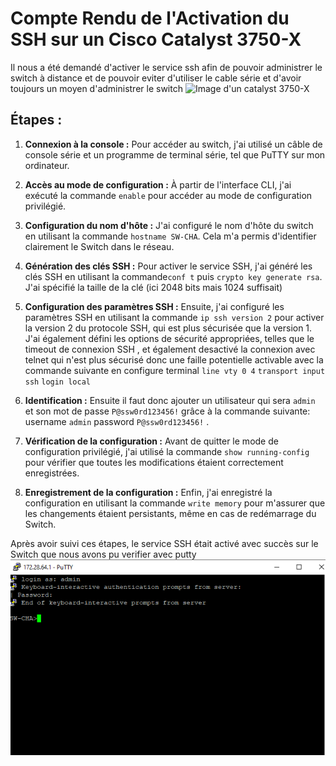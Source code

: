 # Compte Rendu de l'Activation du SSH sur un Cisco Catalyst 3750-X

Il nous a été demandé d'activer le service ssh afin de pouvoir administrer le switch à distance et de pouvoir eviter d'utiliser le cable série et d'avoir toujours un moyen d'administrer le switch
![Image d'un catalyst 3750-X](./img/catalyst.avif)
## Étapes :

1. **Connexion à la console :** Pour accéder au switch, j'ai utilisé un câble de console série et un programme de terminal série, tel que PuTTY sur mon ordinateur.


2. **Accès au mode de configuration :** À partir de l'interface CLI, j'ai exécuté la commande `enable` pour accéder au mode de configuration privilégié.

3. **Configuration du nom d'hôte :** J'ai configuré le nom d'hôte du switch en utilisant la commande `hostname SW-CHA`. Cela m'a permis d'identifier clairement le Switch dans le réseau.

4. **Génération des clés SSH :** Pour activer le service SSH, j'ai généré les clés SSH en utilisant la commande`conf t` puis `crypto key generate rsa`. J'ai spécifié la taille de la clé (ici 2048 bits mais 1024 suffisait)

5. **Configuration des paramètres SSH :** Ensuite, j'ai configuré les paramètres SSH en utilisant la commande `ip ssh version 2` pour activer la version 2 du protocole SSH, qui est plus sécurisée que la version 1. J'ai également défini les options de sécurité appropriées, telles que le timeout de connexion SSH , et également desactivé la connexion avec telnet qui n'est plus sécurisé donc une faille potentielle activable avec la commande suivante en configure terminal
`line vty 0 4`
`transport input ssh`
`login local`

6. **Identification :** Ensuite il faut donc ajouter un utilisateur qui sera `admin` et son mot de passe `P@ssw0rd123456!` grâce à la commande suivante:  username `admin` password `P@ssw0rd123456!` .


7. **Vérification de la configuration :** Avant de quitter le mode de configuration privilégié, j'ai utilisé la commande `show running-config` pour vérifier que toutes les modifications étaient correctement enregistrées.

8. **Enregistrement de la configuration :** Enfin, j'ai enregistré la configuration en utilisant la commande `write memory` pour m'assurer que les changements étaient persistants, même en cas de redémarrage du Switch.

Après avoir suivi ces étapes, le service SSH était activé avec succès sur le Switch que nous avons pu verifier avec putty 
![switch](./img/putty.png)
